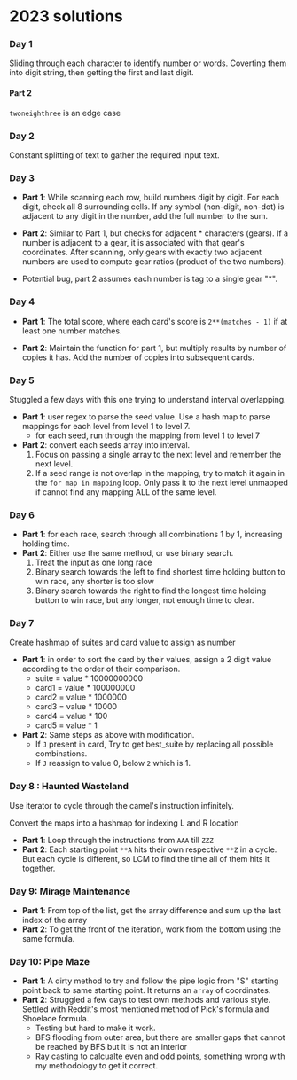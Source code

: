 # 2023 solutions

### Day 1
Sliding through each character to identify number or words. Coverting them into digit string, then getting the first and last digit.

#### Part 2
`twoneighthree` is an edge case

### Day 2
Constant splitting of text to gather the required input text.

### Day 3
- **Part 1**: While scanning each row, build numbers digit by digit. For each digit, check all 8 surrounding cells. If any symbol (non-digit, non-dot) is adjacent to any digit in the number, add the full number to the sum.

- **Part 2**: Similar to Part 1, but checks for adjacent * characters (gears). If a number is adjacent to a gear, it is associated with that gear's coordinates. After scanning, only gears with exactly two adjacent numbers are used to compute gear ratios (product of the two numbers).
- Potential bug, part 2 assumes each number is tag to a single gear "*".

### Day 4

- **Part 1**: The total score, where each card's score is `2**(matches - 1)` if at least one number matches.

- **Part 2**: Maintain the function for part 1, but multiply results by number of copies it has. Add the number of copies into subsequent cards. 

### Day 5

Stuggled a few days with this one trying to understand interval overlapping.

- **Part 1**: user regex to parse the seed value. Use a hash map to parse mappings for each level from level 1 to level 7.
    - for each seed, run through the mapping from level 1 to level 7
- **Part 2**: convert each seeds array into interval.
    1. Focus on passing a single array to the next level and remember the next level.
    2. If a seed range is not overlap in the mapping, try to match it again in the `for map in mapping` loop. Only pass it to the next level unmapped if cannot find any mapping ALL of the same level.

### Day 6

- **Part 1**: for each race, search through all combinations 1 by 1, increasing holding time.
- **Part 2**: Either use the same method, or use binary search. 
    1. Treat the input as one long race
    2. Binary search towards the left to find shortest time holding button to win race, any shorter is too slow
    3. Binary search towards the right to find the longest time holding button to win race, but any longer, not enough time to clear.

### Day 7

Create hashmap of suites and card value to assign as number
- **Part 1**: in order to sort the card by their values, assign a 2 digit value according to the order of their comparison. 
    - suite = value * 10000000000
    - card1 = value * 100000000
    - card2 = value * 1000000
    - card3 = value * 10000
    - card4 = value * 100
    - card5 = value * 1
- **Part 2**: Same steps as above with modification.
    - If `J` present in card, Try to get best_suite by replacing all possible combinations.
    - If `J` reassign to value 0, below `2` which is 1.

### Day 8 : Haunted Wasteland

Use iterator to cycle through the camel's instruction infinitely.

Convert the maps into a hashmap for indexing L and R location

- **Part 1**: Loop through the instructions from `AAA` till `ZZZ`
- **Part 2**: Each starting point `**A` hits their own respective `**Z` in a cycle. But each cycle is different, so LCM to find the time all of them hits it together. 

### Day 9: Mirage Maintenance

- **Part 1**: From top of the list, get the array difference and sum up the last index of the array
- **Part 2**: To get the front of the iteration, work from the bottom using the same formula.

### Day 10: Pipe Maze

- **Part 1**: A dirty method to try and follow the pipe logic from "S" starting point back to same starting point. It returns an `array` of coordinates. 
- **Part 2**: Struggled a few days to test own methods and various style. Settled with Reddit's most mentioned method of Pick's formula and Shoelace formula. 
    - Testing but hard to make it work.
    - BFS flooding from outer area, but there are smaller gaps that cannot be reached by BFS but it is not an interior
    - Ray casting to calcualte even and odd points, something wrong with my methodology to get it correct.
